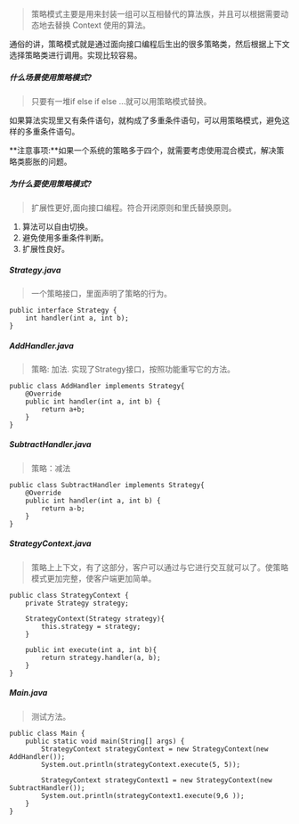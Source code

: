 >策略模式主要是用来封装一组可以互相替代的算法族，并且可以根据需要动态地去替换 Context 使用的算法。

通俗的讲，策略模式就是通过面向接口编程后生出的很多策略类，然后根据上下文选择策略类进行调用。实现比较容易。

##### 什么场景使用策略模式?
>只要有一堆if else if else ...就可以用策略模式替换。

如果算法实现里又有条件语句，就构成了多重条件语句，可以用策略模式，避免这样的多重条件语句。

**注意事项:**如果一个系统的策略多于四个，就需要考虑使用混合模式，解决策略类膨胀的问题。

##### 为什么要使用策略模式?
>扩展性更好,面向接口编程。符合开闭原则和里氏替换原则。

1. 算法可以自由切换。
 2. 避免使用多重条件判断。 
3. 扩展性良好。


##### Strategy.java
>一个策略接口，里面声明了策略的行为。
```
public interface Strategy {
    int handler(int a, int b);
}
```
##### AddHandler.java
>策略: 加法. 实现了Strategy接口，按照功能重写它的方法。
```
public class AddHandler implements Strategy{
    @Override
    public int handler(int a, int b) {
        return a+b;
    }
}
```
##### SubtractHandler.java
>策略：减法
```
public class SubtractHandler implements Strategy{
    @Override
    public int handler(int a, int b) {
        return a-b;
    }
}
```
##### StrategyContext.java
>策略上上下文，有了这部分，客户可以通过与它进行交互就可以了。使策略模式更加完整，使客户端更加简单。
```
public class StrategyContext {
    private Strategy strategy;

    StrategyContext(Strategy strategy){
        this.strategy = strategy;
    }

    public int execute(int a, int b){
        return strategy.handler(a, b);
    }
}
```

##### Main.java
>测试方法。
```
public class Main {
    public static void main(String[] args) {
        StrategyContext strategyContext = new StrategyContext(new AddHandler());
        System.out.println(strategyContext.execute(5, 5));

        StrategyContext strategyContext1 = new StrategyContext(new SubtractHandler());
        System.out.println(strategyContext1.execute(9,6 ));
    }
}
```
